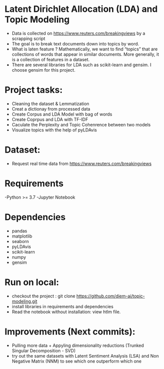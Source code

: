 # Latent Dirichlet Allocation (LDA) and Topic Modeling
- Data is collected on https://www.reuters.com/breakingviews by a scrapping script
- The goal is to break text documents down into topics by word. 
- What is laten feature ? Mathematically, we want to find “topics” that are collections of words that appear in similar documents. More generally, it is a collection of features in a dataset.
- There are several libraries for LDA such as scikit-learn and gensim. I choose gensim for this project.

# Project tasks:
- Cleaning the dataset & Lemmatization
- Creat a dictionay from processed data
- Create Corpus and LDA Model with bag of words
- Create Coprpus and LDA with TF-IDF
- Caculate the Perplexity and Topic Cohenrence between two models
- Visualize topics with the help of pyLDAvis
# Dataset:
- Request real time data from https://www.reuters.com/breakingviews

# Requirements
-Python >= 3.7
-Jupyter Notebook

# Dependencies
- pandas
- matplotlib
- seaborn
- pyLDAvis
- scikit-learn
- numpy
- gensim

# Run on local:
- checkout the project : git clone https://github.com/diem-ai/topic-modeling.git
- install libraries in requirements and dependencies
- Read the notebook without installation: view htlm file.

# Improvements (Next commits):
- Pulling more data + Appyling dimensionality reductions (Trunked Singular Decomposition - SVD)
- try out the same datasets with Latent Sentiment Analysis (LSA) and Non Negative Matrix (NNM) to see which one outperform which one
